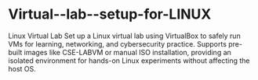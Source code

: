 # Virtual--lab--setup-for-LINUX
Linux Virtual Lab  Set up a Linux virtual lab using VirtualBox to safely run VMs for learning, networking, and cybersecurity practice. Supports pre-built images like CSE-LABVM or manual ISO installation, providing an isolated environment for hands-on Linux experiments without affecting the host OS.
